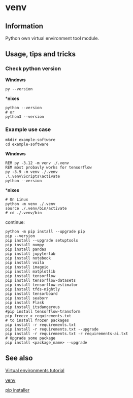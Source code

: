 # venv

## Information

Python own virtual environment tool module.

## Usage, tips and tricks

### Check python version

**Windows**

```commandline
py --version
```

***nixes**

```shell
python --version
# or
python3 --version
```

### Example use case

```shell
mkdir example-software
cd example-software
```

**Windows**

```commandline
REM py -3.12 -m venv ./.venv
REM most probavly works for tensorflow
py -3.9 -m venv ./.venv
.\.venv\Scripts\activate
python --version
```

***nixes**

```shell
# On Linux
python -m venv ./.venv
source ./.venv/bin/activate
# cd ./.venv/bin
```

continue:

```shell
python -m pip install --upgrade pip
pip --version
pip install --upgrade setuptools
pip install numpy
pip install pandas
pip install jupyterlab
pip install notebook
pip install voila
pip install imageio
pip install matplotlib
pip install tensorflow
pip install tensorflow-datasets
pip install tensorflow-estimator
pip install tfds-nightly
pip install tensorboard
pip install seaborn
pip install Flask
pip install itsdangerous
#pip install tensorflow-transform
pip freeze > requirements.txt
# to install frozen packages
pip install -r requirements.txt
pip install -r requirements.txt --upgrade
pip install -r requirements.txt -r requirements-ai.txt
# Upgrade some package
pip install <package_name> --upgrade
```

## See also

[Virtual environments tutorial](https://docs.python.org/3/tutorial/venv.html)

[venv](https://docs.python.org/3/library/venv.html)

[pip installer](https://pip.pypa.io/en/stable/cli/pip_install/)
